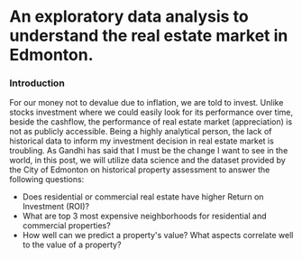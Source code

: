 # An exploratory data analysis to understand the real estate market in Edmonton.
### Introduction
For our money not to devalue due to inflation, we are told to invest. Unlike stocks investment where we could easily look for its performance over time, beside the cashflow, the performance of real estate market (appreciation) is not as publicly accessible. Being a highly analytical person, the lack of historical data to inform my investment decision in real estate market is troubling. As Gandhi has said that I must be the change I want to see in the world, in this post, we will utilize data science and the dataset provided by the City of Edmonton on historical property assessment to answer the following questions:
* Does residential or commercial real estate have higher Return on Investment (ROI)?
* What are top 3 most expensive neighborhoods for residential and commercial properties?
* How well can we predict a property's value? What aspects correlate well to the value of a property?
